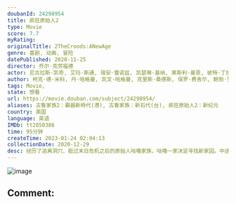 ```yaml
---
doubanId: 24298954
title: 疯狂原始人2
type: Movie
score: 7.7
myRating: 
originalTitle: 2TheCroods:ANewAge
genre: 喜剧, 动画, 冒险
datePublished: 2020-11-25
director: 乔尔·克劳福德
actor: 尼古拉斯·凯奇, 艾玛·斯通, 瑞安·雷诺兹, 凯瑟琳·基纳, 莱斯利·曼恩, 彼特·丁拉基, 克拉克·杜克, 克萝丽丝·利奇曼, 乔安娜·拉姆利, 凯莉·玛丽·陈, 凯特·戴琳斯, 郭京飞, 林更新, 郑恺
author: 柯克·德·米科, 丹·哈格曼, 凯文·哈格曼, 克里斯·桑德斯, 保罗·费舍尔, 鲍勃·罗根
tags: Movie, 
state: 想看
url: https://movie.douban.com/subject/24298954/
aliases: 古鲁家族2：霸器新時代(港), 古鲁家族：新石代(台), 疯狂原始人2：新纪元
country: 美国
language: 英语
IMDb: tt2850386
time: 95分钟
createTime: 2023-01-24 02:04:13
collectionDate: 2020-12-29
desc: 经历了逃离洞穴、挺过末日危机之后的原始人咕噜家族，咕噜一家决定寻找新家园。中途盖（瑞恩·雷诺兹RyanReynolds配音）已成了咕噜一家中的一员，但让瓜哥（尼古拉斯·凯奇NicolasCa...
---
```


![image](p2624607255.jpg)

Comment: 
---

